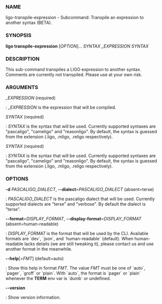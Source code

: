 ### NAME

ligo-transpile-expression - Subcommand: Transpile an expression to
another syntax (BETA).

### SYNOPSIS

**ligo transpile-expression** \[*OPTION*\]\... *SYNTAX* *\_EXPRESSION*
*SYNTAX*

### DESCRIPTION

This sub-command transpiles a LIGO expression to another syntax.
Comments are currently not transpiled. Please use at your own risk.

### ARGUMENTS

*\_EXPRESSION* (required)

:   *\_EXPRESSION* is the expression that will be compiled.

*SYNTAX* (required)

:   *SYNTAX* is the syntax that will be used. Currently supported
    syntaxes are \"pascaligo\", \"cameligo\" and \"reasonligo\". By
    default, the syntax is guessed from the extension (.ligo, .mligo,
    .religo respectively).

*SYNTAX* (required)

:   *SYNTAX* is the syntax that will be used. Currently supported
    syntaxes are \"pascaligo\", \"cameligo\" and \"reasonligo\". By
    default, the syntax is guessed from the extension (.ligo, .mligo,
    .religo respectively).

### OPTIONS

**-d** *PASCALIGO_DIALECT*, **\--dialect**=*PASCALIGO_DIALECT* (absent=terse)

:   *PASCALIGO_DIALECT* is the pascaligo dialect that will be used.
    Currently supported dialects are \"terse\" and \"verbose\". By
    default the dialect is \"terse\".

**\--format**=*DISPLAY_FORMAT*, **\--display-format**=*DISPLAY_FORMAT* (absent=human-readable)

:   *DISPLAY_FORMAT* is the format that will be used by the CLI.
    Available formats are \`dev\`, \`json\`, and \`human-readable\`
    (default). When human-readable lacks details (we are still tweaking
    it), please contact us and use another format in the meanwhile.

**\--help**\[=*FMT*\] (default=auto)

:   Show this help in format *FMT*. The value *FMT* must be one of
    \`auto\`, \`pager\`, \`groff\` or \`plain\`. With \`auto\`, the
    format is \`pager\` or \`plain\` whenever the **TERM** env var is
    \`dumb\` or undefined.

**\--version**

:   Show version information.
